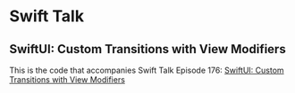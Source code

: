 # Swift Talk
## SwiftUI: Custom Transitions with View Modifiers

This is the code that accompanies Swift Talk Episode 176: [SwiftUI: Custom Transitions with View Modifiers](https://talk.objc.io/episodes/S01E176-custom-transitions-with-view-modifiers)
